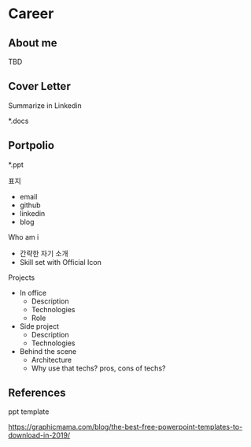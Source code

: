 # Career

## About me

TBD

## Cover Letter

Summarize in Linkedin

*.docs

## Portpolio

*.ppt

표지

- email
- github
- linkedin
- blog

Who am i

- 간략한 자기 소개
- Skill set with Official Icon

Projects

- In office
  - Description
  - Technologies
  - Role
- Side project
  - Description
  - Technologies
- Behind the scene
  - Architecture
  - Why use that techs? pros, cons of techs?

## References

ppt template

https://graphicmama.com/blog/the-best-free-powerpoint-templates-to-download-in-2019/
